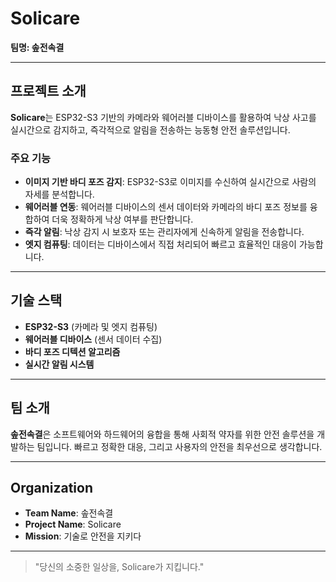 # Solicare

**팀명: 솦전속결**

---

## 프로젝트 소개

**Solicare**는 ESP32-S3 기반의 카메라와 웨어러블 디바이스를 활용하여 낙상 사고를 실시간으로 감지하고, 즉각적으로 알림을 전송하는 능동형 안전 솔루션입니다.

### 주요 기능
- **이미지 기반 바디 포즈 감지**: ESP32-S3로 이미지를 수신하여 실시간으로 사람의 자세를 분석합니다.
- **웨어러블 연동**: 웨어러블 디바이스의 센서 데이터와 카메라의 바디 포즈 정보를 융합하여 더욱 정확하게 낙상 여부를 판단합니다.
- **즉각 알림**: 낙상 감지 시 보호자 또는 관리자에게 신속하게 알림을 전송합니다.
- **엣지 컴퓨팅**: 데이터는 디바이스에서 직접 처리되어 빠르고 효율적인 대응이 가능합니다.

---

## 기술 스택
- **ESP32-S3** (카메라 및 엣지 컴퓨팅)
- **웨어러블 디바이스** (센서 데이터 수집)
- **바디 포즈 디텍션 알고리즘**
- **실시간 알림 시스템**

---

## 팀 소개

**솦전속결**은 소프트웨어와 하드웨어의 융합을 통해 사회적 약자를 위한 안전 솔루션을 개발하는 팀입니다. 빠르고 정확한 대응, 그리고 사용자의 안전을 최우선으로 생각합니다.

---

## Organization
- **Team Name**: 솦전속결
- **Project Name**: Solicare
- **Mission**: 기술로 안전을 지키다

---

> "당신의 소중한 일상을, Solicare가 지킵니다."
